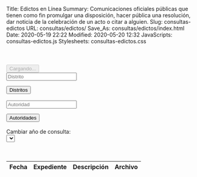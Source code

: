 Title: Edictos en Línea
Summary: Comunicaciones oficiales públicas que tienen como fin promulgar una disposición, hacer pública una resolución, dar noticia de la celebración de un acto o citar a alguien.
Slug: consultas-edictos
URL: consultas/edictos/
Save_As: consultas/edictos/index.html
Date: 2020-05-19 22:22
Modified: 2020-05-20 12:32
JavaScripts: consultas-edictos.js
Stylesheets: consultas-edictos.css


<div id='consultas'>
  <div class="container" style="overflow:auto;">
        <h1 id="consultaDistrito"></h1>
        <h2 id="consultaJuzgado"></h2>
  </div>
  <div class="d-flex justify-content-center" style="overflow:auto;">
    <button id="divcargando" class="btn btn-lg btn-light"  type="button" disabled>
      <span class="spinner-border spinner-border-lg" role="status" aria-hidden="true"></span>
      Cargando...
    </button>
  </div>
  <div class="container" id="distritos" style="overflow:auto;">
        <div class="input-group">
            <div class="input-group-prepend">
                <span class="input-group-text" id="basic-addon1"><i class="fa fa-search"></i></span>
            </div>
            <input id="search-distrito" type="text" class="form-control" placeholder="Distrito" aria-describedby="basic-addon1">
        </div>
        <span class="list-countDistritos"></span>
        <ul class ="titleDistritos-ul ul list-group" id="listDistritos">
        </ul>
  </div>
  <div class="container" id="autoridades" style="overflow:auto;">
        <button id="btnbackDistritos" type="button" class="btn btn-secondary"><i class="fa fa-arrow-left" aria-hidden="true"></i>  Distritos</button>
        <br><br>
        <div class="input-group">
            <div class="input-group-prepend">
                <span class="input-group-text" id="basic-addon2"><i class="fa fa-search"></i></span>
            </div>
            <input id="search-autoridad" type="text" class="form-control" placeholder="Autoridad" aria-describedby="basic-addon2">
        </div>
        <span class="list-countAutoridades"></span>
        <ul class ="titleAutoridades-ul ul list-group" id="listAutoridades">
        </ul>
  </div>
  <div class="container" id="tablaResultado" style="overflow:auto;">
        <button id="btnbackAutoridades" type="button" class="btn btn-secondary"><i class="fa fa-arrow-left" aria-hidden="true"></i>  Autoridades</button>
        <br><br>
        <div class="row g-3 align-items-center">
          <div class="col-auto">
            <label for="anio">Cambiar año de consulta:</label>
          </div>
          <div class="col-auto">
            <select class="form-control" id="anio"></select>
          </div>
        </div>
        <br><br>
        <table id="ListasTable" class="table table-striped table-bordered" style="width:100%">
          <thead>
            <tr>
              <th>Fecha</th>
              <th>Expediente</th>
              <th>Descripción</th>
              <th>Archivo</th>
            </tr>
          </thead>
      </table>
  </div>

</div>
